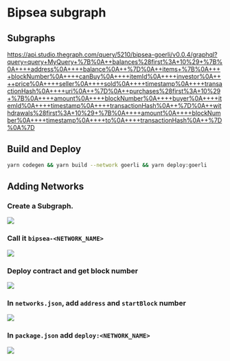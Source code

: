 # Bipsea subgraph

## Subgraphs

https://api.studio.thegraph.com/query/5210/bipsea-goerli/v0.0.4/graphql?query=query+MyQuery+%7B%0A++balances%28first%3A+10%29+%7B%0A++++address%0A++++balance%0A++%7D%0A++items+%7B%0A++++blockNumber%0A++++canBuy%0A++++itemId%0A++++investor%0A++++price%0A++++seller%0A++++sold%0A++++timestamp%0A++++transactionHash%0A++++uri%0A++%7D%0A++purchases%28first%3A+10%29+%7B%0A++++amount%0A++++blockNumber%0A++++buyer%0A++++itemId%0A++++timestamp%0A++++transactionHash%0A++%7D%0A++withdrawals%28first%3A+10%29+%7B%0A++++amount%0A++++blockNumber%0A++++timestamp%0A++++to%0A++++transactionHash%0A++%7D%0A%7D

## Build and Deploy

```bash
yarn codegen && yarn build --network goerli && yarn deploy:goerli 
```

## Adding Networks

### Create a Subgraph.

![](https://user-images.githubusercontent.com/19412160/184470320-43c0ce0c-3772-4f11-b47d-17b56c905a6c.png)

### Call it `bipsea-<NETWORK_NAME>`

![](https://user-images.githubusercontent.com/19412160/184470333-9fe683d8-8774-4db6-af37-31f6ab89b60d.png)

### Deploy contract and get block number

![](https://user-images.githubusercontent.com/19412160/184470286-ed796dea-c488-4c58-a873-f19280f1d526.png)

### In `networks.json`, add `address` and `startBlock` number

![](https://user-images.githubusercontent.com/19412160/184470382-d1fb070d-5f6a-4fc9-87f1-ad152e807cc1.png)

### In `package.json` add `deploy:<NETWORK_NAME>`

![](https://user-images.githubusercontent.com/19412160/184470435-e88c1c73-a634-4d4e-bc7c-33ebda351d4e.png)

